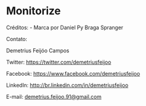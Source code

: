 ﻿Monitorize 
===========

Créditos: 
    - Marca por Daniel Py Braga Spranger

Contato:

Demetrius Feijóo Campos

Twitter: https://twitter.com/demetriusfeijoo

Facebook: https://www.facebook.com/demetriusfeijoo

LinkedIn: http://br.linkedin.com/in/demetriusfeijoo

E-mail: demetrius.feijoo.91@gmail.com
